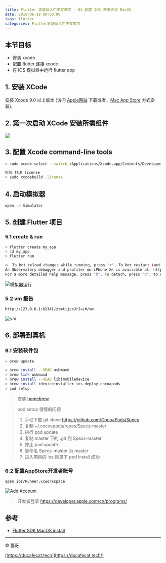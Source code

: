 ```yaml
---
title: Flutter 零基础入门中文教学 - 03 配置 IOS 开发环境 MacOS
date: 2019-06-19 00:00:00
tags: flutter
categories: Flutter零基础入门中文教学
---
```


## 本节目标

- 安装 xcode
- 配置 flutter 连接 xcode
- 在 IOS 模拟器中运行 flutter app

## 1. 安装 XCode

安装 Xcode 9.0 以上版本 (访问 [Apple网站](https://developer.apple.com/xcode/) 下载或者，[Mac App Store](https://itunes.apple.com/us/app/xcode/id497799835) 方式安装).

## 2. 第一次启动 XCode 安装所需组件

![](image-20190628180642579.png)

## 3. 配置 Xcode command-line tools

```sh
> sudo xcode-select --switch /Applications/Xcode.app/Contents/Developer

检验 打印 license
> sudo xcodebuild -license
```

## 4. 启动模拟器

```sh
open -a Simulator
```

## 5. 创建 Flutter 项目

### 5.1 create & run

```sh
> flutter create my_app
> cd my_app
> flutter run

🔥  To hot reload changes while running, press "r". To hot restart (and rebuild state), press "R".
An Observatory debugger and profiler on iPhone Xʀ is available at: http://127.0.0.1:62341/ztmtijcoJrI=/
For a more detailed help message, press "h". To detach, press "d"; to quit, press "q".
```

![模拟器运行](image-20190701160914331.png)

### 5.2 vm 报告

```sh
http://127.0.0.1:62341/ztmtijcoJrI=/#/vm
```

![vm](image-20190701161106890.png)

## 6. 部署到真机

### 6.1 安装软件包

```sh
> brew update

> brew install --HEAD usbmuxd
> brew link usbmuxd
> brew install --HEAD libimobiledevice
> brew install ideviceinstaller ios-deploy cocoapods
> pod setup
```

> 安装 [homebrew](https://brew.sh/)

> pod setup 很慢的问题
>
> 1. 手动下载 git clone https://github.com/CocoaPods/Specs
> 2. 复制 ~/.cocoapods/repos/Specs-master
> 3. 执行 pod update
> 4. 复制 master 下的 .git 到 Specs-master
> 5. 停止 pod update
> 6. 重命名 Specs-master 为 master
> 7. 进入项目的 ios 目录下 pod install 成功

### 6.2 配置AppStore开发者账号

```sh
open ios/Runner.xcworkspace
```

![Add Account](image-20190701161445927.png)

> 开发者登录 https://developer.apple.com/cn/programs/

## 参考

- [Flutter SDK MacOS install](https://flutter.dev/docs/get-started/install/macos)

---

© 猫哥

[https://ducafecat.tech](https://ducafecat.tech/)
